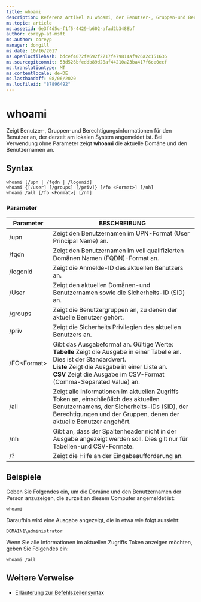 ```yaml
---
title: whoami
description: Referenz Artikel zu whoami, der Benutzer-, Gruppen-und Berechtigungsinformationen für den Benutzer anzeigt, der zurzeit am lokalen System angemeldet ist.
ms.topic: article
ms.assetid: 6e3f4d5c-f1f5-4429-b602-afad2b3488bf
author: coreyp-at-msft
ms.author: coreyp
manager: dongill
ms.date: 10/16/2017
ms.openlocfilehash: bdcef4072fe692f2717fe79814af926a2c151636
ms.sourcegitcommit: 53d526bfeddb89d28af44210a23ba417f6ce0ecf
ms.translationtype: MT
ms.contentlocale: de-DE
ms.lasthandoff: 08/06/2020
ms.locfileid: "87896492"
---
```

# <a name="whoami"></a>whoami



Zeigt Benutzer-, Gruppen-und Berechtigungsinformationen für den Benutzer an, der derzeit am lokalen System angemeldet ist. Bei Verwendung ohne Parameter zeigt **whoami** die aktuelle Domäne und den Benutzernamen an.



## <a name="syntax"></a>Syntax

```
whoami [/upn | /fqdn | /logonid]
whoami {[/user] [/groups] [/priv]} [/fo <Format>] [/nh]
whoami /all [/fo <Format>] [/nh]
```

### <a name="parameters"></a>Parameter

|Parameter|BESCHREIBUNG|
|---------|-----------|
|/upn|Zeigt den Benutzernamen im UPN-Format (User Principal Name) an.|
|/fqdn|Zeigt den Benutzernamen im voll qualifizierten Domänen Namen (FQDN)-Format an.|
|/logonid|Zeigt die Anmelde-ID des aktuellen Benutzers an.|
|/User|Zeigt den aktuellen Domänen-und Benutzernamen sowie die Sicherheits-ID (SID) an.|
|/groups|Zeigt die Benutzergruppen an, zu denen der aktuelle Benutzer gehört.|
|/priv|Zeigt die Sicherheits Privilegien des aktuellen Benutzers an.|
|/FO\<Format>|Gibt das Ausgabeformat an. Gültige Werte:</br>**Tabelle** Zeigt die Ausgabe in einer Tabelle an. Dies ist der Standardwert.</br>**Liste** Zeigt die Ausgabe in einer Liste an.</br>**CSV** Zeigt die Ausgabe im CSV-Format (Comma-Separated Value) an.|
|/all|Zeigt alle Informationen im aktuellen Zugriffs Token an, einschließlich des aktuellen Benutzernamens, der Sicherheits-IDs (SID), der Berechtigungen und der Gruppen, denen der aktuelle Benutzer angehört.|
|/nh|Gibt an, dass der Spaltenheader nicht in der Ausgabe angezeigt werden soll. Dies gilt nur für Tabellen-und CSV-Formate.|
|/?|Zeigt die Hilfe an der Eingabeaufforderung an.|

## <a name="examples"></a>Beispiele

Geben Sie Folgendes ein, um die Domäne und den Benutzernamen der Person anzuzeigen, die zurzeit an diesem Computer angemeldet ist:
```
whoami
```
Daraufhin wird eine Ausgabe angezeigt, die in etwa wie folgt aussieht:
```
DOMAIN1\administrator
```
Wenn Sie alle Informationen im aktuellen Zugriffs Token anzeigen möchten, geben Sie Folgendes ein:
```
whoami /all
```

## <a name="additional-references"></a>Weitere Verweise

- [Erläuterung zur Befehlszeilensyntax](command-line-syntax-key.md)